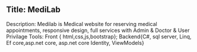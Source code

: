 ## Title: MediLab
 Description: Medilab is Medical website for reserving medical appointments, responsive design, full services with Admin & Doctor & User Privilage
 Tools: Front { html,css,js,bootstrap}; Backend{C#, sql server, Linq, Ef core,asp.net core, asp.net core Identity, ViewModels}
